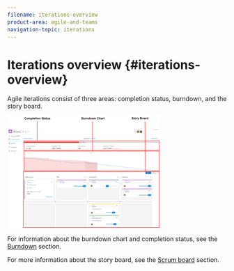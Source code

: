 ```yaml
---
filename: iterations-overview
product-area: agile-and-teams
navigation-topic: iterations
---
```




# Iterations overview {#iterations-overview}

Agile iterations consist of three areas: completion status, burndown, and the story board.


![](assets/agile-iteration-with-callouts-350x257.png)




For information about the burndown chart and completion status, see the [Burndown](_burndown.md) section.


For more information about the story board, see the [Scrum board](_scrum-board.md) section.
